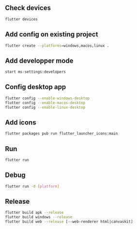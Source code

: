 ## Check devices

```sh
flutter devices
```

## Add config on existing project

```sh
flutter create --platforms=windows,macos,linux .
```

## Add developper mode

```sh
start ms-settings:developers
```

## Config desktop app

```sh
flutter config --enable-windows-desktop
flutter config --enable-macos-desktop
flutter config --enable-linux-desktop
```

## Add icons

```sh
flutter packages pub run flutter_launcher_icons:main
```

## Run     

```sh
flutter run 
```

## Debug

```sh
flutter run -d [platform]
```

## Release

```sh
flutter build apk --release
flutter build windows --release
flutter build web --release [--web-renderer html|canvaskit]
```